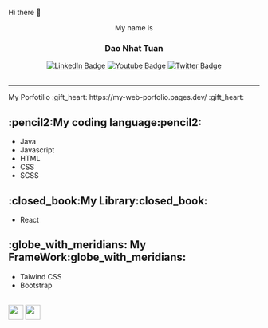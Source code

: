 Hi there 👋
<div id=header align=center>
  
My name is <h3> Dao Nhat Tuan </h3>
  
<div id="badges">
  <a href="your-linkedin-URL">
    <img src="https://img.shields.io/badge/LinkedIn-blue?style=for-the-badge&logo=linkedin&logoColor=white" alt="LinkedIn Badge"/>
  </a>
  <a href="your-youtube-URL">
    <img src="https://img.shields.io/badge/YouTube-red?style=for-the-badge&logo=youtube&logoColor=white" alt="Youtube Badge"/>
  </a>
  <a href="your-twitter-URL">
    <img src="https://img.shields.io/badge/Twitter-blue?style=for-the-badge&logo=twitter&logoColor=white" alt="Twitter Badge"/>
  </a>
</div>
  </div>
</br>
<hr/>
My Porfotilio :gift_heart: https://my-web-porfolio.pages.dev/ :gift_heart:
</br>
<h2>:pencil2:My coding language:pencil2:</h2>
<ul>
  <li> Java </li>
  <li> Javascript </li>
  <li> HTML</li>
  <li> CSS </li>
  <li> SCSS </li>  
 </ul>
  
<h2>:closed_book:My Library:closed_book: </h2>
 <ul>
 <li> React</li>
 </ul>
   
  <h2>:globe_with_meridians: My FrameWork:globe_with_meridians:</h2>
  <ul>
  <li>
    Taiwind CSS </li>
  <li> Bootstrap</li>
  
  </ul>
  
  
  </br>
  
  
  
 <span>
  <img src=https://upload.wikimedia.org/wikipedia/commons/thumb/a/a7/React-icon.svg/2300px-React-icon.svg.png with=30 height=30/>
  
</span>
  <span>
  <img src=https://banner2.cleanpng.com/20181109/oll/kisspng-…ogo-svg-5be5b5a7384425.8069537615417809032305.jpg with=30 height=30/>
  
</span>

  


  
  
  

